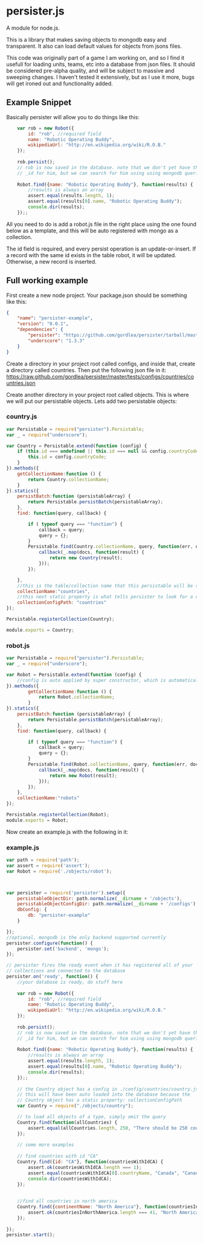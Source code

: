 # persister.js

A module for node.js.

This is a library that makes saving objects to mongodb easy and transparent. It also can load default values for objects from jsons files. 

This code was originally part of a game I am working on, and so I find it usefull for loading units, teams, etc into a database from json files. It should be considered pre-alpha quality, and will be subject to massive and sweeping changes. I haven't tested it extensively, but as I use it more, bugs will get ironed out and functionality added.



## Example Snippet

Basically persister will allow you to do things like this:

```javascript
    var rob = new Robot({
		id: "rob", //required field
		name: "Robotic Operating Buddy",
		wikipediaUrl: "http://en.wikipedia.org/wiki/R.O.B."
	});
	
	rob.persist();
	// rob is now saved in the database. note that we don't yet have the mongodb 
	// _id for him, but we can search for him using using mongodb queries
	
	Robot.find({name: "Robotic Operating Buddy"}, function(results) {
		//results is always an array
		assert.equal(results.length, 1);
		assert.equal(results[0].name, "Robotic Operating Buddy");
		console.dir(results);
	});;
```

All you need to do is add a robot.js file in the right place using the one found below as a template, and this will be auto registered with mongo as a collection.

The id field is required, and every persist operation is an update-or-insert. If a record with the same id exists in the table robot, it will be updated. Otherwise, a new record is inserted.

## Full working example

First create a new node project. Your package.json should be something like this:
```json
{
    "name": "persister-example",
    "version": "0.0.1",
    "dependencies": {    
        "persister": "https://github.com/gordlea/persister/tarball/master",
    	"underscore": "1.3.3"
    }
}
```

Create a directory in your project root called configs, and inside that, create a directory called countries. Then put the following json file in it: https://raw.github.com/gordlea/persister/master/tests/configs/countries/countries.json

Create another directory in your project root called objects. This is where we will put our persistable objects. Lets add two persistable objects:

### country.js
```javascript
var Persistable = require("persister").Persistable;
var _ = require("underscore");

var Country = Persistable.extend(function (config) {
    if (this.id === undefined || this.id === null && config.countryCode !== undefined && config.countryCode !== null) {
        this.id = config.countryCode;
    }
}).methods({
    getCollectionName:function () {
        return Country.collectionName;
    }
}).statics({
    persistBatch:function (persistableArray) {
        return Persistable.persistBatch(persistableArray);
    },
    find: function(query, callback) {

        if ( typeof query === "function") {
            callback = query;
            query = {};
        }
        Persistable.find(Country.collectionName, query, function(err, docs) {
            callback(_.map(docs, function(result) {
                return new Country(result);
            }));
        });

    },
    //this is the table/collection name that this persistable will be stored in
    collectionName:"countries",
    //this next static property is what tells persister to look for a config json file to load
    collectionConfigPath: "countries"
});

Persistable.registerCollection(Country);

module.exports = Country;
```
### robot.js
```javascript
var Persistable = require("persister").Persistable;
var _ = require("underscore");

var Robot = Persistable.extend(function (config) {
    //config is auto applied by super constructor, which is automatically called before we get here
}).methods({
        getCollectionName:function () {
            return Robot.collectionName;
        }
}).statics({
    persistBatch:function (persistableArray) {
        return Persistable.persistBatch(persistableArray);
    },
    find: function(query, callback) {

        if ( typeof query === "function") {
            callback = query;
            query = {};
        }
        Persistable.find(Robot.collectionName, query, function(err, docs) {
            callback(_.map(docs, function(result) {
                return new Robot(result);
            }));
        });
    },
    collectionName:"robots"
});

Persistable.registerCollection(Robot);
module.exports = Robot;
```

Now create an example.js with the following in it:
### example.js
```javascript
var path = require('path');
var assert = require('assert');
var Robot = require('./objects/robot');



var persister = require('persister').setup({
    persistableObjectDir: path.normalize(__dirname + '/objects'),
    persistableObjectConfigDir: path.normalize(__dirname + '/configs'),
    dbConfig: {
        db: "persister-example"
    }

});
//optional, mongodb is the only backend supported currently
persister.configure(function() {
    persister.set('backend', 'mongo');
});

// persister fires the ready event when it has registered all of your 
// collections and connected to the database
persister.on('ready', function() {
    //your database is ready, do stuff here
    
	var rob = new Robot({
		id: "rob", //required field
		name: "Robotic Operating Buddy",
		wikipediaUrl: "http://en.wikipedia.org/wiki/R.O.B."
	});
	
	rob.persist();
	// rob is now saved in the database. note that we don't yet have the mongodb 
	// _id for him, but we can search for him using using mongodb queries
	
	Robot.find({name: "Robotic Operating Buddy"}, function(results) {
		//results is always an array
		assert.equal(results.length, 1);
		assert.equal(results[0].name, "Robotic Operating Buddy");
		console.dir(results);
	});;
	
	// the Country object has a config in ./config/countries/country.json
	// this will have been auto loaded into the database because the 
	// Country object has a static property: collectionConfigPath
    var Country = require("./objects/country");

	// to load all objects of a type, simply omit the query
    Country.find(function(allCountries) {
        assert.equal(allCountries.length, 250, "There should be 250 countries returned.");
    });
	
	// some more examples
	
	// find countries with id "CA"
    Country.find({id: "CA"}, function(countriesWithIdCA) {
        assert.ok(countriesWithIdCA.length === 1);
        assert.equal(countriesWithIdCA[0].countryName, "Canada", "Canada should be the only country returned.");
		console.dir(countriesWithIdCA);
    });
	
	
	//find all countries in north america
    Country.find({continentName: "North America"}, function(countriesInNorthAmerica) {
        assert.ok(countriesInNorthAmerica.length === 41, "North America only has 41 countries");
    });
	
});
persister.start();

```